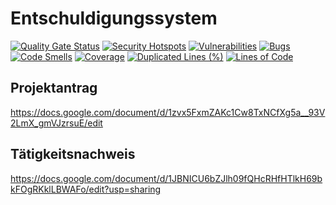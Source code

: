 # Entschuldigungssystem

[![Quality Gate Status](https://sq.srv.tobiaswaelde.com/api/project_badges/measure?project=FA12-1_entschuldigungssystem_AYfHOW6o6HzYw3BQH225&metric=alert_status&token=sqb_a1337ced93e7aec8ef46c2dcbfbcd2f425b526aa)](https://sq.srv.tobiaswaelde.com/dashboard?id=FA12-1_entschuldigungssystem_AYfHOW6o6HzYw3BQH225)
[![Security Hotspots](https://sq.srv.tobiaswaelde.com/api/project_badges/measure?project=FA12-1_entschuldigungssystem_AYfHOW6o6HzYw3BQH225&metric=security_hotspots&token=sqb_a1337ced93e7aec8ef46c2dcbfbcd2f425b526aa)](https://sq.srv.tobiaswaelde.com/dashboard?id=FA12-1_entschuldigungssystem_AYfHOW6o6HzYw3BQH225)
[![Vulnerabilities](https://sq.srv.tobiaswaelde.com/api/project_badges/measure?project=FA12-1_entschuldigungssystem_AYfHOW6o6HzYw3BQH225&metric=vulnerabilities&token=sqb_a1337ced93e7aec8ef46c2dcbfbcd2f425b526aa)](https://sq.srv.tobiaswaelde.com/dashboard?id=FA12-1_entschuldigungssystem_AYfHOW6o6HzYw3BQH225)
[![Bugs](https://sq.srv.tobiaswaelde.com/api/project_badges/measure?project=FA12-1_entschuldigungssystem_AYfHOW6o6HzYw3BQH225&metric=bugs&token=sqb_a1337ced93e7aec8ef46c2dcbfbcd2f425b526aa)](https://sq.srv.tobiaswaelde.com/dashboard?id=FA12-1_entschuldigungssystem_AYfHOW6o6HzYw3BQH225)
[![Code Smells](https://sq.srv.tobiaswaelde.com/api/project_badges/measure?project=FA12-1_entschuldigungssystem_AYfHOW6o6HzYw3BQH225&metric=code_smells&token=sqb_a1337ced93e7aec8ef46c2dcbfbcd2f425b526aa)](https://sq.srv.tobiaswaelde.com/dashboard?id=FA12-1_entschuldigungssystem_AYfHOW6o6HzYw3BQH225)
[![Coverage](https://sq.srv.tobiaswaelde.com/api/project_badges/measure?project=FA12-1_entschuldigungssystem_AYfHOW6o6HzYw3BQH225&metric=coverage&token=sqb_a1337ced93e7aec8ef46c2dcbfbcd2f425b526aa)](https://sq.srv.tobiaswaelde.com/dashboard?id=FA12-1_entschuldigungssystem_AYfHOW6o6HzYw3BQH225)
[![Duplicated Lines (%)](https://sq.srv.tobiaswaelde.com/api/project_badges/measure?project=FA12-1_entschuldigungssystem_AYfHOW6o6HzYw3BQH225&metric=duplicated_lines_density&token=sqb_a1337ced93e7aec8ef46c2dcbfbcd2f425b526aa)](https://sq.srv.tobiaswaelde.com/dashboard?id=FA12-1_entschuldigungssystem_AYfHOW6o6HzYw3BQH225)
[![Lines of Code](https://sq.srv.tobiaswaelde.com/api/project_badges/measure?project=FA12-1_entschuldigungssystem_AYfHOW6o6HzYw3BQH225&metric=ncloc&token=sqb_a1337ced93e7aec8ef46c2dcbfbcd2f425b526aa)](https://sq.srv.tobiaswaelde.com/dashboard?id=FA12-1_entschuldigungssystem_AYfHOW6o6HzYw3BQH225)

## Projektantrag
https://docs.google.com/document/d/1zvx5FxmZAKc1Cw8TxNCfXg5a__93V2LmX_gmVJzrsuE/edit

## Tätigkeitsnachweis
https://docs.google.com/document/d/1JBNICU6bZJlh09fQHcRHfHTlkH69bkFOgRKklLBWAFo/edit?usp=sharing